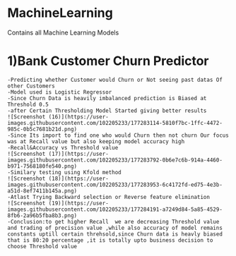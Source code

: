 # MachineLearning
Contains all Machine Learning Models
# 1)Bank Customer Churn Predictor
    -Predicting whether Customer would Churn or Not seeing past datas Of other Customers
    -Model used is Logistic Regressor
    -Since Churn Data is heavily imbalanced prediction is Biased at Threshold 0.5
    -after Certain Thresholding Model Started giving better results
    ![Screenshot (16)](https://user-images.githubusercontent.com/102205233/177283114-5810f7bc-1ffc-4472-985c-0b5c7681b21d.png)
    -Since Its import to find one who would Churn then not churn Our focus was at Recall value but also keeping model accuracy high
    -Recall&Accuracy vs Threshold value
    ![Screenshot (17)](https://user-images.githubusercontent.com/102205233/177283792-0b6e7c6b-914a-4460-b971-7568180fe540.png)      
    -Similary testing using Kfold method 
    ![Screenshot (18)](https://user-images.githubusercontent.com/102205233/177283953-6c4172fd-ed75-4e3b-a51d-8ef7411b145a.png)
    -Atlast Trying Backward selection or Reverse feature elimination 
    ![Screenshot (19)](https://user-images.githubusercontent.com/102205233/177284191-a7249d84-5a85-4529-8fb6-2a96b5fba8b3.png)
    -Conclusion:to get higher Recall  we are decreasing Threshold value and trading of precision value ,while also accuracy of model remains constants uptill certain threhsold,since Churn data is heavly biased that is 80:20 percentage ,it is totally upto business decision to choose Threshold value
 



